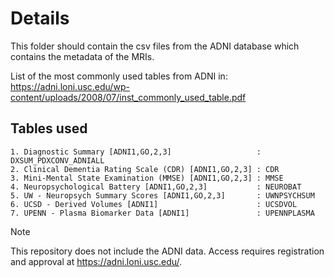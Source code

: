 # Details

This folder should contain the csv files from the ADNI database which contains the metadata of the MRIs.

List of the most commonly used tables from ADNI in: 
https://adni.loni.usc.edu/wp-content/uploads/2008/07/inst_commonly_used_table.pdf


## Tables used
```
1. Diagnostic Summary [ADNI1,GO,2,3]                   : DXSUM_PDXCONV_ADNIALL
2. Clinical Dementia Rating Scale (CDR) [ADNI1,GO,2,3] : CDR
3. Mini-Mental State Examination (MMSE) [ADNI1,GO,2,3] : MMSE
4. Neuropsychological Battery [ADNI1,GO,2,3]           : NEUROBAT
5. UW - Neuropsych Summary Scores [ADNI1,GO,2,3]       : UWNPSYCHSUM
6. UCSD - Derived Volumes [ADNI1]                      : UCSDVOL
7. UPENN - Plasma Biomarker Data [ADNI1]               : UPENNPLASMA
```

> [!NOTE] 
> This repository does not include the ADNI data. Access requires registration and approval at https://adni.loni.usc.edu/.
